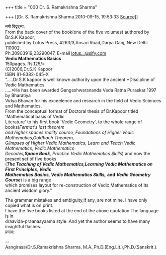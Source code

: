 +++
title = "000 Dr. S. Ramakrishna Sharma"

+++
[[Dr. S. Ramakrishna Sharma	2010-09-15, 19:53:33 [Source](https://groups.google.com/g/bvparishat/c/vY_oCs71z4s)]]



नमो विद्वद्भ्य:  
From the back cover of the book(one of the five volumes) authored by Dr.S.K Kapoor,  
published by Lotus Press, 4263/3,Ansari Road,Darya Ganj, New Delhi 110002.  
Ph.30903919,23290047, E-mail [lotus...@sify.com]()  
**Vedic Mathematics Basics**  
150pages. Rs.125/=  
(C)2006,Dr.S.K Kapoor  
ISBN 81-8382-045-X  
".....Dr.S.K kapoor is well known authority upon the ancient *Discipline of Vedic Mathematics.  
.....*He has been awarded Gangeshwarananda Veda Ratna Puraskar 1997 by Bharatiya  
Vidya Bhavan for his exceelence and research in the field of Vedic Sciences and Mathematics.  
From the conceptual format of Doctoral thesis of Dr.Kapoor titled 'Mathematical basis of Vedic  
Literature' to his first book 'Vedic Geometry', to the whole range of books(*Fermat's last theorem  
and higher spaces reality course, Foundations of Higher Vedic Mathematics,Goldbach Theorem,  
Glimpses of Higher Vedic Mathematics, Learn and Teach Vedic Mathematics, Vedic Mathematics  
Decodes,**Space Book**, Practice Vedic Mathematics Skills*) and now the present set of five books  
(***The Teaching of Vedic Mathematics,Learning Vedic Mathematics on First Principles, Vedic  
Mathematics Basics, Vedic Mathematics Skills,*** **and** ***Vedic Geometry Course***) is a big range  
which promises layout for re-construction of Vedic Mathematics of its ancient wisdom glory."  
  
The grammar mistakes and ambiguity,if any, are not mine. I have only copied what is on print.  
I have the five books listed at the end of the above quotation.The language is in  
draavida-praanaayaama style. And yet the author seems to have many insightful flashes.  
प्रणाम:  
  
--  
Aangirasa/Dr.S.Ramakrishna Sharma. M.A.,Ph.D.(Eng.Lit.),Ph.D.(Sanskrit.).  

